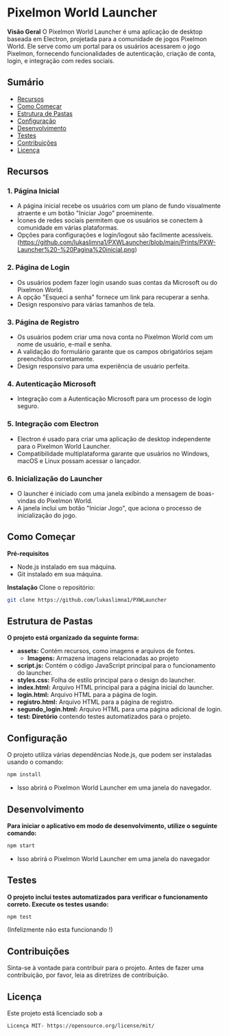 # Pixelmon World Launcher

**Visão Geral**
O Pixelmon World Launcher é uma aplicação de desktop baseada em Electron, projetada para a comunidade de jogos Pixelmon World. Ele serve como um portal para os usuários acessarem o jogo Pixelmon, fornecendo funcionalidades de autenticação, criação de conta, login, e integração com redes sociais.

## Sumário
- [Recursos](#recursos)
- [Como Começar](#como-comecar)
- [Estrutura de Pastas](#estrutura-de-pastas)
- [Configuração](#configuração)
- [Desenvolvimento](#desenvolvimento)
- [Testes](#testes)
- [Contribuições](#contribuições)
- [Licença](#licença)

## Recursos

### 1. Página Inicial
- A página inicial recebe os usuários com um plano de fundo visualmente atraente e um botão "Iniciar Jogo" proeminente.
- Ícones de redes sociais permitem que os usuários se conectem à comunidade em várias plataformas.
- Opções para configurações e login/logout são facilmente acessíveis.
(https://github.com/lukaslimna1/PXWLauncher/blob/main/Prints/PXW-Launcher%20-%20Pagina%20inicial.png)


### 2. Página de Login
- Os usuários podem fazer login usando suas contas da Microsoft ou do Pixelmon World.
- A opção "Esqueci a senha" fornece um link para recuperar a senha.
- Design responsivo para várias tamanhos de tela.

### 3. Página de Registro
- Os usuários podem criar uma nova conta no Pixelmon World com um nome de usuário, e-mail e senha.
- A validação do formulário garante que os campos obrigatórios sejam preenchidos corretamente.
- Design responsivo para uma experiência de usuário perfeita.

### 4. Autenticação Microsoft
- Integração com a Autenticação Microsoft para um processo de login seguro.

### 5. Integração com Electron
- Electron é usado para criar uma aplicação de desktop independente para o Pixelmon World Launcher.
- Compatibilidade multiplataforma garante que usuários no Windows, macOS e Linux possam acessar o lançador.

### 6. Inicialização do Launcher
- O launcher é iniciado com uma janela exibindo a mensagem de boas-vindas do Pixelmon World.
- A janela inclui um botão "Iniciar Jogo", que aciona o processo de inicialização do jogo.

## Como Começar
**Pré-requisitos**
- Node.js instalado em sua máquina.
- Git instalado em sua máquina.

**Instalação**
Clone o repositório:
```bash
git clone https://github.com/lukaslimna1/PXWLauncher 
```
## Estrutura de Pastas

**O projeto está organizado da seguinte forma:**

- **assets:** Contém recursos, como imagens e arquivos de fontes.
    - **Imagens:** Armazena imagens relacionadas ao projeto
- **script.js:** Contém o código JavaScript principal para o funcionamento do launcher.
- **styles.css:** Folha de estilo principal para o design do launcher.
- **index.html:** Arquivo HTML principal para a página inicial do launcher.
- **login.html:** Arquivo HTML para a página de login.
- **registro.html:** Arquivo HTML para a página de registro.
- **segundo_login.html:** Arquivo HTML para uma página adicional de login.
- **test: Diretório** contendo testes automatizados para o projeto.

## Configuração

O projeto utiliza várias dependências Node.js, que podem ser instaladas usando o comando:

```bash
npm install
```
- Isso abrirá o Pixelmon World Launcher em uma janela do navegador.

## Desenvolvimento

**Para iniciar o aplicativo em modo de desenvolvimento, utilize o seguinte comando:**

```bash
npm start
```
- Isso abrirá o Pixelmon World Launcher em uma janela do navegador

## Testes

**O projeto inclui testes automatizados para verificar o funcionamento correto. Execute os testes usando:**

```bash
npm test
```
(Infelizmente não esta funcionando !)

## Contribuições

Sinta-se à vontade para contribuir para o projeto. Antes de fazer uma contribuição, por favor, leia as diretrizes de contribuição.

## Licença

Este projeto está licenciado sob a 
```bash 
Licença MIT- https://opensource.org/license/mit/
```
